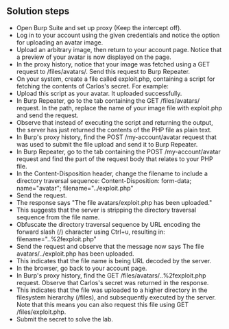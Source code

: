## Solution steps

- Open Burp Suite and set up proxy (Keep the intercept off).
- Log in to your account using the given credentials and notice the option for uploading an avatar image.
- Upload an arbitrary image, then return to your account page. Notice that a preview of your avatar is now displayed on the page.
- In the proxy history, notice that your image was fetched using a GET request to /files/avatars/. Send this request to Burp Repeater.
- On your system, create a file called exploit.php, containing a script for fetching the contents of Carlos's secret. For example: <?php echo file_get_contents('/home/carlos/secret'); ?>
- Upload this script as your avatar. It uploaded successfully.
- In Burp Repeater, go to the tab containing the GET /files/avatars/<YOUR-IMAGE> request. In the path, replace the name of your image file with exploit.php and send the request.
- Observe that instead of executing the script and returning the output, the server has just returned the contents of the PHP file as plain text.
- In Burp's proxy history, find the POST /my-account/avatar request that was used to submit the file upload and send it to Burp Repeater.
- In Burp Repeater, go to the tab containing the POST /my-account/avatar request and find the part of the request body that relates to your PHP file.
- In the Content-Disposition header, change the filename to include a directory traversal sequence: Content-Disposition: form-data; name="avatar"; filename="../exploit.php"
- Send the request.
- The response says "The file avatars/exploit.php has been uploaded."
- This suggests that the server is stripping the directory traversal sequence from the file name.
- Obfuscate the directory traversal sequence by URL encoding the forward slash (/) character using Ctrl+u, resulting in: filename="..%2fexploit.php"
- Send the request and observe that the message now says The file avatars/../exploit.php has been uploaded.
- This indicates that the file name is being URL decoded by the server.
- In the browser, go back to your account page.
- In Burp's proxy history, find the GET /files/avatars/..%2fexploit.php request. Observe that Carlos's secret was returned in the response.
- This indicates that the file was uploaded to a higher directory in the filesystem hierarchy (/files), and subsequently executed by the server. Note that this means you can also request this file using GET /files/exploit.php.
- Submit the secret to solve the lab.
